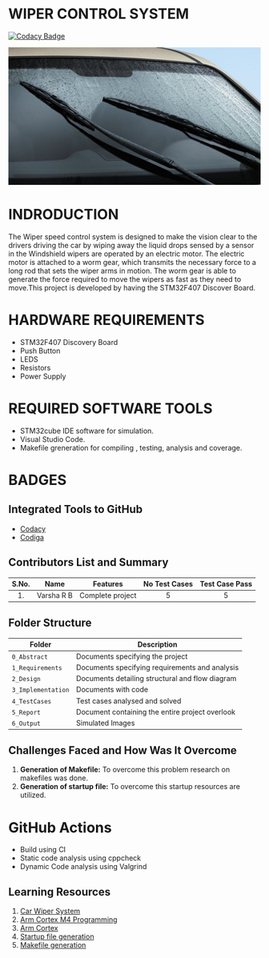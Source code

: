 # WIPER CONTROL SYSTEM

[![Codacy Badge](https://api.codacy.com/project/badge/Grade/d393eb76e7fa44e687e198aee014522a)](https://app.codacy.com/gh/Varsha-5/M3_Wiper_Control_System?utm_source=github.com&utm_medium=referral&utm_content=Varsha-5/M3_Wiper_Control_System&utm_campaign=Badge_Grade_Settings)

![image](https://github.com/Varsha-5/M2_Project_2022/blob/main/wiper%20(2).jfif)

# INDRODUCTION

The Wiper speed control system is designed to make the vision clear to the drivers driving the car by wiping away the liquid drops sensed by a sensor in the
Windshield wipers are operated by an electric motor. The electric motor is attached to a worm gear, which transmits the necessary force to a long rod that sets the wiper arms in motion. The worm gear is able to generate the force required to move the wipers as fast as they need to move.This project is developed by having the STM32F407 Discover Board.

# HARDWARE REQUIREMENTS

 * STM32F407 Discovery Board
 * Push Button
 * LEDS
 * Resistors
 * Power Supply

# REQUIRED SOFTWARE TOOLS

* STM32cube IDE software for simulation.
* Visual Studio Code.
* Makefile greneration for compiling , testing, analysis and coverage.


# BADGES




## Integrated Tools to GitHub

*  [Codacy](https://www.codacy.com/)
*  [Codiga](https://app.codiga.io/home)

## Contributors List and Summary

|S.No. |  Name   |    Features    |No Test Cases|Test Case Pass|
|:---:|:---:|:---:|:---:|:---:|
|1. | Varsha R B  | Complete project   | 5   | 5    |


## Folder Structure
Folder             | Description
-------------------| -----------------------------------------
`0_Abstract`       | Documents specifying the project
`1_Requirements`   | Documents specifying requirements and analysis
`2_Design`         | Documents detailing structural and flow diagram
`3_Implementation` | Documents with code 
`4_TestCases`      | Test cases analysed and solved
`5_Report`         | Document containing the entire project overlook
`6_Output`         | Simulated Images
    

## Challenges Faced and How Was It Overcome

1. **Generation of Makefile:** To overcome this problem research on makefiles was done.
2. **Generation of startup file:** To overcome this startup  resources are utilized.


# GitHub Actions
* Build  using CI
* Static code analysis using cppcheck
* Dynamic Code analysis using Valgrind

## Learning Resources
1. [Car Wiper System](https://wuling.id/en/blog/autotips/car-wipers-components-functions-and-how-they-work)
2. [Arm Cortex M4 Programming](https://microcontrollerslab.com/arm-cortex-m4-architecture/)
3. [Arm Cortex](https://community.arm.com/cfs-file/__key/telligent-evolution-components)
4. [Startup file generation](https://community.silabs.com/s/article/understand-the-gnu-assembler-startup-file-of-cortex-m4?language=en_US)
5. [Makefile generation](https://stackoverflow.com/questions/37372824/writing-a-makefile-for-arm-project)
